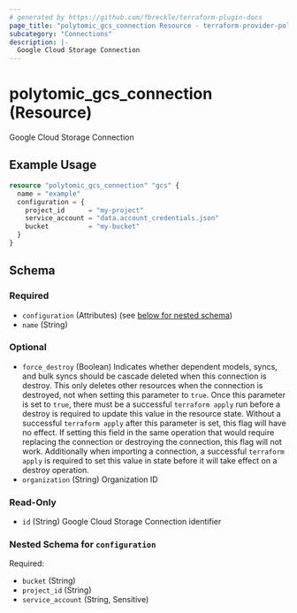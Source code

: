 ```yaml
---
# generated by https://github.com/fbreckle/terraform-plugin-docs
page_title: "polytomic_gcs_connection Resource - terraform-provider-polytomic"
subcategory: "Connections"
description: |-
  Google Cloud Storage Connection
---
```


# polytomic_gcs_connection (Resource)

Google Cloud Storage Connection

## Example Usage

```terraform
resource "polytomic_gcs_connection" "gcs" {
  name = "example"
  configuration = {
    project_id      = "my-project"
    service_account = "data.account_credentials.json"
    bucket          = "my-bucket"
  }
}
```

<!-- schema generated by tfplugindocs -->
## Schema

### Required

- `configuration` (Attributes) (see [below for nested schema](#nestedatt--configuration))
- `name` (String)

### Optional

- `force_destroy` (Boolean) Indicates whether dependent models, syncs, and bulk syncs should be cascade deleted when this connection is destroy. This only deletes other resources when the connection is destroyed, not when setting this parameter to `true`. Once this parameter is set to `true`, there must be a successful `terraform apply` run before a destroy is required to update this value in the resource state. Without a successful `terraform apply` after this parameter is set, this flag will have no effect. If setting this field in the same operation that would require replacing the connection or destroying the connection, this flag will not work. Additionally when importing a connection, a successful `terraform apply` is required to set this value in state before it will take effect on a destroy operation.
- `organization` (String) Organization ID

### Read-Only

- `id` (String) Google Cloud Storage Connection identifier

<a id="nestedatt--configuration"></a>
### Nested Schema for `configuration`

Required:

- `bucket` (String)
- `project_id` (String)
- `service_account` (String, Sensitive)


